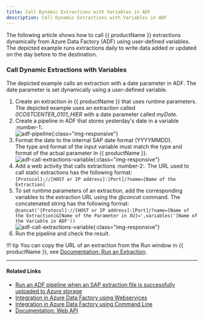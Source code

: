 ```yaml
---
title: Call Dynamic Extractions with Variables in ADF
description: Call Dynamic Extractions with Variables in ADF
---
```


The following article shows how to call {{ productName }} extractions dynamically from Azure Data Factory (ADF) using user-defined variables.
The depicted example runs extractions daily to write data added or updated on the day before to the destination.


### Call Dynamic Extractions with Variables

The depicted example calls an extraction with a date parameter in ADF.
The date parameter is set dynamically using a user-defined variable.<br>

1. Create an extraction in {{ productName }} that uses runtime parameters.<br>
The depicted example uses an extraction called *0COSTCENTER_0101_HIER* with a date parameter called *myDate*. 
2. Create a pipeline in ADF that stores yesterday's date in a variable :number-1:.<br>
![adf-pipeline](../assets/images/articles/xu/adf-pipeline.png){:class="img-responsive"}
3. Format the date to the internal SAP date format (YYYYMMDD).<br>
The type and format of the input variable must match the type and format of the actual parameter in {{ productName }}.<br>
![adf-call-extractions-variable](../assets/images/articles/xu/azura-data-factory-date-variable.png){:class="img-responsive"}
4. Add a web activity that calls extractions :number-2:.
The URL used to call static extractions has the following format: <br>`[Protocol]://[HOST or IP address]:[Port]/?name=[Name of the Extraction]`
5. To set runtime parameters of an extraction, add the corresponding variables to the extraction URL using the *@concat* command. 
The concatenated string has the following format:<br>
`@concat('[Protocol]://[HOST or IP address]:[Port]/?name=[Name of the Extraction]&[Name of the Parameter in XU]=',variables('[Name of the Variable in ADF'))`<br>
![adf-call-extractions-variable](../assets/images/articles/xu/adf-call-extraction-variable.png){:class="img-responsive"}
6. Run the pipeline and check the result.

!!! tip
    You can copy the URL of an extraction from the Run window in {{ productName }}, see [Documentation: Run an Extraction](../documentation/execute-and-automate/run-an-extraction.md/#run-extraction-window).

******

#### Related Links
- [Run an ADF pipeline when an SAP extraction file is successfully uploaded to Azure storage](run-an-ADF-pipeline-when-sap-extraction-file-is-successfully-uploaded-to-Azure-storage.md)
- [Integration in Azure Data Factory using Webservices](adf-integration-using-webservices.md)
- [Integration in Azure Data Factory using Command Line](adf-integration-using-command-line.md)
- [Documentation: Web API](../web-api.md)

